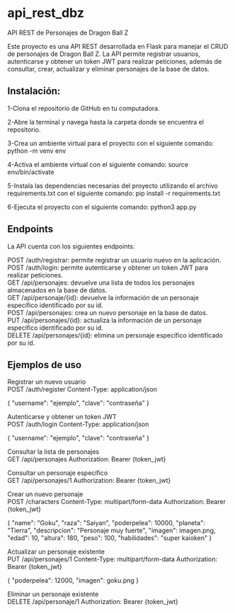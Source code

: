 # api_rest_dbz
API REST de Personajes de Dragon Ball Z


Este proyecto es una API REST desarrollada en Flask para manejar el CRUD de personajes de Dragon Ball Z. La API permite registrar usuarios, autenticarse y obtener un token JWT para realizar peticiones, además de consultar, crear, actualizar y eliminar personajes de la base de datos.

## Instalación:

1-Clona el repositorio de GitHub en tu computadora.

2-Abre la terminal y navega hasta la carpeta donde se encuentra el repositorio.

3-Crea un ambiente virtual para el proyecto con el siguiente comando:
python -m venv env

4-Activa el ambiente virtual con el siguiente comando:
source env/bin/activate

5-Instala las dependencias necesarias del proyecto utilizando el archivo requirements.txt con el siguiente comando:
pip install -r requirements.txt

6-Ejecuta el proyecto con el siguiente comando:
python3 app.py




## Endpoints
La API cuenta con los siguientes endpoints:

POST /auth/registrar: permite registrar un usuario nuevo en la aplicación.  
POST /auth/login: permite autenticarse y obtener un token JWT para realizar peticiones.  
GET /api/personajes: devuelve una lista de todos los personajes almacenados en la base de datos.  
GET /api/personaje/{id}: devuelve la información de un personaje específico identificado por su id.  
POST /api/personajes: crea un nuevo personaje en la base de datos.  
PUT /api/personajes/{id}: actualiza la información de un personaje específico identificado por su id.  
DELETE /api/personajes/{id}: elimina un personaje específico identificado por su id.

## Ejemplos de uso

Registrar un nuevo usuario  
POST /auth/register
Content-Type: application/json

{
  "username": "ejemplo",
  "clave": "contraseña"
}


Autenticarse y obtener un token JWT  
POST /auth/login
Content-Type: application/json

{
  "username": "ejemplo",
  "clave": "contraseña"
}


Consultar la lista de personajes  
GET /api/personajes
Authorization: Bearer {token_jwt}


Consultar un personaje específico  
GET /api/personajes/1
Authorization: Bearer {token_jwt}


Crear un nuevo personaje  
POST /characters
Content-Type: multipart/form-data
Authorization: Bearer {token_jwt}

{
  "name": "Goku",
  "raza": "Saiyan",
  "poderpelea": 10000,
  "planeta": "Tierra",
  "descripcion": "Personaje muy fuerte",
  "imagen": imagen.png,
  "edad": 10,
  "altura": 180,
  "peso": 100,
  "habilidades": "super kaioken"
}


Actualizar un personaje existente  
PUT /api/personajes/1
Content-Type: multipart/form-data
Authorization: Bearer {token_jwt}

{
  "poderpelea": 12000,
  "imagen": goku.png
}

Eliminar un personaje existente  
DELETE /api/personaje/1
Authorization: Bearer {token_jwt}



